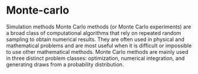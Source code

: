 # Monte-carlo
Simulation methods
Monte Carlo methods (or Monte Carlo experiments) are a broad class of computational algorithms that rely on repeated random sampling to obtain numerical results. They are often used in physical and mathematical problems and are most useful when it is difficult or impossible to use other mathematical methods. Monte Carlo methods are mainly used in three distinct problem classes: optimization, numerical integration, and generating draws from a probability distribution.
